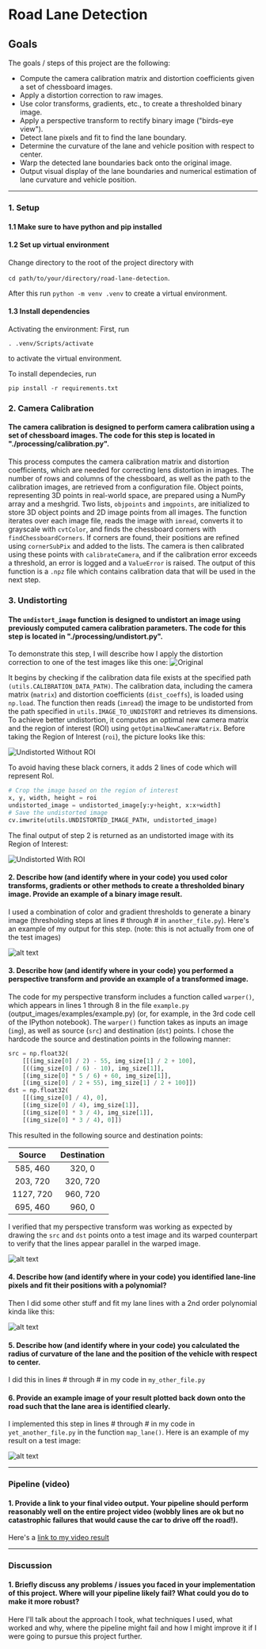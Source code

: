 # Road Lane Detection

## Goals

The goals / steps of this project are the following:

* Compute the camera calibration matrix and distortion coefficients given a set of chessboard images.
* Apply a distortion correction to raw images.
* Use color transforms, gradients, etc., to create a thresholded binary image.
* Apply a perspective transform to rectify binary image ("birds-eye view").
* Detect lane pixels and fit to find the lane boundary.
* Determine the curvature of the lane and vehicle position with respect to center.
* Warp the detected lane boundaries back onto the original image.
* Output visual display of the lane boundaries and numerical estimation of lane curvature and vehicle position.

[//]: # (Image References)

[image0]: ./markdown_images/original.jpg "Original"
[image1]: ./markdown_images/undistorted_no_roi.jpg "Undistorted Without ROI"
[image2]: ./markdown_images/undistorted_with_roi.jpg "Undistorted With ROI"
[image2]: ./test_images/test1.jpg "Road Transformed"
[image3]: ./examples/binary_combo_example.jpg "Binary Example"
[image4]: ./examples/warped_straight_lines.jpg "Warp Example"
[image5]: ./examples/color_fit_lines.jpg "Fit Visual"
[image6]: ./examples/example_output.jpg "Output"
[video1]: ./project_video.mp4 "Video"

---

### 1. Setup

#### 1.1 Make sure to have python and pip installed

#### 1.2 Set up virtual environment
Change directory to the root of the project directory with

`cd path/to/your/directory/road-lane-detection`. 

After this run `python -m venv .venv` to create a virtual environment. 

#### 1.3 Install dependencies
Activating the environment: First, run

`. .venv/Scripts/activate` 

to activate the virtual environment.

To install dependecies, run

`pip install -r requirements.txt`

### 2. Camera Calibration

#### The camera calibration is designed to perform camera calibration using a set of chessboard images. The code for this step is located in "./processing/calibration.py".  

This process computes the camera calibration matrix and distortion coefficients, which are needed for correcting lens distortion in images. The number of rows and columns of the chessboard, as well as the path to the calibration images, are retrieved from a configuration file. Object points, representing 3D points in real-world space, are prepared using a NumPy array and a meshgrid. Two lists, `objpoints` and `imgpoints`, are initialized to store 3D object points and 2D image points from all images. The function iterates over each image file, reads the image with `imread`, converts it to grayscale with `cvtColor`, and finds the chessboard corners with `findChessboardCorners`. If corners are found, their positions are refined using `cornerSubPix` and added to the lists. The camera is then calibrated using these points with `calibrateCamera`, and if the calibration error exceeds a threshold, an error is logged and a `ValueError` is raised. The output of this function is a `.npz` file which contains calibration data that will be used in the next step.

### 3. Undistorting

#### The `undistort_image` function is designed to undistort an image using previously computed camera calibration parameters. The code for this step is located in "./processing/undistort.py".  

To demonstrate this step, I will describe how I apply the distortion correction to one of the test images like this one:
![Original][image0]

It begins by checking if the calibration data file exists at the specified path `(utils.CALIBRATION_DATA_PATH)`. The calibration data, including the camera matrix (`matrix`) and distortion coefficients (`dist_coeffs`), is loaded using `np.load`. The function then reads (`imread`) the image to be undistorted from the path specified in `utils.IMAGE_TO_UNDISTORT` and retrieves its dimensions. To achieve better undistortion, it computes an optimal new camera matrix and the region of interest (ROI) using `getOptimalNewCameraMatrix`. Before taking the Region of Interest (`roi`), the picture looks like this:

![Undistorted Without ROI][image1]

To avoid having these black corners, it adds 2 lines of code which will represent RoI.

```py
# Crop the image based on the region of interest
x, y, width, height = roi
undistorted_image = undistorted_image[y:y+height, x:x+width]
# Save the undistorted image
cv.imwrite(utils.UNDISTORTED_IMAGE_PATH, undistorted_image)
```
The final output of step 2 is returned as an undistorted image with its Region of Interest:

![Undistorted With ROI][image2]



#### 2. Describe how (and identify where in your code) you used color transforms, gradients or other methods to create a thresholded binary image.  Provide an example of a binary image result.

I used a combination of color and gradient thresholds to generate a binary image (thresholding steps at lines # through # in `another_file.py`).  Here's an example of my output for this step.  (note: this is not actually from one of the test images)

![alt text][image3]



#### 3. Describe how (and identify where in your code) you performed a perspective transform and provide an example of a transformed image.

The code for my perspective transform includes a function called `warper()`, which appears in lines 1 through 8 in the file `example.py` (output_images/examples/example.py) (or, for example, in the 3rd code cell of the IPython notebook).  The `warper()` function takes as inputs an image (`img`), as well as source (`src`) and destination (`dst`) points.  I chose the hardcode the source and destination points in the following manner:

```python
src = np.float32(
    [[(img_size[0] / 2) - 55, img_size[1] / 2 + 100],
    [((img_size[0] / 6) - 10), img_size[1]],
    [(img_size[0] * 5 / 6) + 60, img_size[1]],
    [(img_size[0] / 2 + 55), img_size[1] / 2 + 100]])
dst = np.float32(
    [[(img_size[0] / 4), 0],
    [(img_size[0] / 4), img_size[1]],
    [(img_size[0] * 3 / 4), img_size[1]],
    [(img_size[0] * 3 / 4), 0]])
```

This resulted in the following source and destination points:

| Source        | Destination   | 
|:-------------:|:-------------:| 
| 585, 460      | 320, 0        | 
| 203, 720      | 320, 720      |
| 1127, 720     | 960, 720      |
| 695, 460      | 960, 0        |

I verified that my perspective transform was working as expected by drawing the `src` and `dst` points onto a test image and its warped counterpart to verify that the lines appear parallel in the warped image.

![alt text][image4]

#### 4. Describe how (and identify where in your code) you identified lane-line pixels and fit their positions with a polynomial?

Then I did some other stuff and fit my lane lines with a 2nd order polynomial kinda like this:

![alt text][image5]

#### 5. Describe how (and identify where in your code) you calculated the radius of curvature of the lane and the position of the vehicle with respect to center.

I did this in lines # through # in my code in `my_other_file.py`

#### 6. Provide an example image of your result plotted back down onto the road such that the lane area is identified clearly.

I implemented this step in lines # through # in my code in `yet_another_file.py` in the function `map_lane()`.  Here is an example of my result on a test image:

![alt text][image6]

---

### Pipeline (video)

#### 1. Provide a link to your final video output.  Your pipeline should perform reasonably well on the entire project video (wobbly lines are ok but no catastrophic failures that would cause the car to drive off the road!).

Here's a [link to my video result](./project_video.mp4)

---

### Discussion

#### 1. Briefly discuss any problems / issues you faced in your implementation of this project.  Where will your pipeline likely fail?  What could you do to make it more robust?

Here I'll talk about the approach I took, what techniques I used, what worked and why, where the pipeline might fail and how I might improve it if I were going to pursue this project further.  
